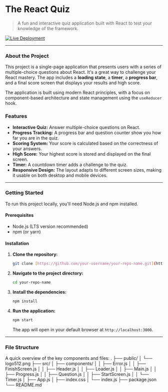# The React Quiz

> A fun and interactive quiz application built with React to test your knowledge of the framework.

[![Live Deployment](https://img.shields.io/badge/Live%20Demo-brightgreen)](https://your-deployment-url-here.com)

---

### About the Project

This project is a single-page application that presents users with a series of multiple-choice questions about React. It's a great way to challenge your React mastery. The app includes a **loading state**, a **timer**, a **progress bar**, and a final score screen that displays your results and high score.

The application is built using modern React principles, with a focus on component-based architecture and state management using the `useReducer` hook.

### Features

- **Interactive Quiz:** Answer multiple-choice questions on React.
- **Progress Tracking:** A progress bar and question counter show you how far you are in the quiz.
- **Scoring System:** Your score is calculated based on the correctness of your answers.
- **High Score:** Your highest score is stored and displayed on the final screen.
- **Timer:** A countdown timer adds a challenge to the quiz.
- **Responsive Design:** The layout adapts to different screen sizes, making it usable on both desktop and mobile devices.

---

### Getting Started

To run this project locally, you'll need Node.js and npm installed.

#### Prerequisites

- Node.js (LTS version recommended)
- npm (or yarn)

#### Installation

1.  **Clone the repository:**
    ```bash
    git clone [https://github.com/your-username/your-repo-name.git](https://github.com/your-username/your-repo-name.git)
    ```
2.  **Navigate to the project directory:**
    ```bash
    cd your-repo-name
    ```
3.  **Install the dependencies:**
    ```bash
    npm install
    ```
4.  **Run the application:**
    ```bash
    npm start
    ```
    The app will open in your default browser at `http://localhost:3000`.

---

### File Structure

A quick overview of the key components and files:
.
├── public/
│ └── logo512.png
├── src/
│ ├── components/
│ │ ├── Error.js
│ │ ├── FinishScreen.js
│ │ ├── Header.js
│ │ ├── Loader.js
│ │ ├── Main.js
│ │ ├── Progress.js
│ │ ├── Question.js
│ │ ├── StartScreen.js
│ │ └── Timer.js
│ ├── App.js
│ ├── index.css
│ └── index.js
├── package.json
└── README.md

